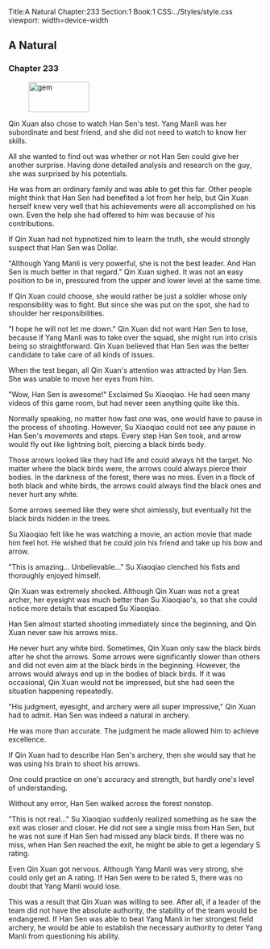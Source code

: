 Title:A Natural 
Chapter:233 
Section:1 
Book:1 
CSS:../Styles/style.css 
viewport: width=device-width
  
## A Natural
### Chapter 233 
<figure>
	<img src="../Images/gem.gif" alt="gem" id="gem" width="120" height="60" />
</figure>
  

  
  Qin Xuan also chose to watch Han Sen's test. Yang Manli was her subordinate and best friend, and she did not need to watch to know her skills.

All she wanted to find out was whether or not Han Sen could give her another surprise. Having done detailed analysis and research on the guy, she was surprised by his potentials.

He was from an ordinary family and was able to get this far. Other people might think that Han Sen had benefited a lot from her help, but Qin Xuan herself knew very well that his achievements were all accomplished on his own. Even the help she had offered to him was because of his contributions.

If Qin Xuan had not hypnotized him to learn the truth, she would strongly suspect that Han Sen was Dollar.

"Although Yang Manli is very powerful, she is not the best leader. And Han Sen is much better in that regard." Qin Xuan sighed. It was not an easy position to be in, pressured from the upper and lower level at the same time.

If Qin Xuan could choose, she would rather be just a soldier whose only responsibility was to fight. But since she was put on the spot, she had to shoulder her responsibilities.

"I hope he will not let me down." Qin Xuan did not want Han Sen to lose, because if Yang Manli was to take over the squad, she might run into crisis being so straightforward. Qin Xuan believed that Han Sen was the better candidate to take care of all kinds of issues.

When the test began, all Qin Xuan's attention was attracted by Han Sen. She was unable to move her eyes from him.

"Wow, Han Sen is awesome!" Exclaimed Su Xiaoqiao. He had seen many videos of this game room, but had never seen anything quite like this.

Normally speaking, no matter how fast one was, one would have to pause in the process of shooting. However, Su Xiaoqiao could not see any pause in Han Sen's movements and steps. Every step Han Sen took, and arrow would fly out like lightning bolt, piercing a black birds body.

Those arrows looked like they had life and could always hit the target. No matter where the black birds were, the arrows could always pierce their bodies. In the darkness of the forest, there was no miss. Even in a flock of both black and white birds, the arrows could always find the black ones and never hurt any white.

Some arrows seemed like they were shot aimlessly, but eventually hit the black birds hidden in the trees.

Su Xiaoqiao felt like he was watching a movie, an action movie that made him feel hot. He wished that he could join his friend and take up his bow and arrow.

"This is amazing… Unbelievable…" Su Xiaoqiao clenched his fists and thoroughly enjoyed himself.

Qin Xuan was extremely shocked. Although Qin Xuan was not a great archer, her eyesight was much better than Su Xiaoqiao's, so that she could notice more details that escaped Su Xiaoqiao.

Han Sen almost started shooting immediately since the beginning, and Qin Xuan never saw his arrows miss.

He never hurt any white bird. Sometimes, Qin Xuan only saw the black birds after he shot the arrows. Some arrows were significantly slower than others and did not even aim at the black birds in the beginning. However, the arrows would always end up in the bodies of black birds. If it was occasional, Qin Xuan would not be impressed, but she had seen the situation happening repeatedly.

"His judgment, eyesight, and archery were all super impressive," Qin Xuan had to admit. Han Sen was indeed a natural in archery.

He was more than accurate. The judgment he made allowed him to achieve excellence.

If Qin Xuan had to describe Han Sen's archery, then she would say that he was using his brain to shoot his arrows.

One could practice on one's accuracy and strength, but hardly one's level of understanding.

Without any error, Han Sen walked across the forest nonstop.

"This is not real…" Su Xiaoqiao suddenly realized something as he saw the exit was closer and closer. He did not see a single miss from Han Sen, but he was not sure if Han Sen had missed any black birds. If there was no miss, when Han Sen reached the exit, he might be able to get a legendary S rating.

Even Qin Xuan got nervous. Although Yang Manli was very strong, she could only get an A rating. If Han Sen were to be rated S, there was no doubt that Yang Manli would lose.

This was a result that Qin Xuan was willing to see. After all, if a leader of the team did not have the absolute authority, the stability of the team would be endangered. If Han Sen was able to beat Yang Manli in her strongest field archery, he would be able to establish the necessary authority to deter Yang Manli from questioning his ability.
